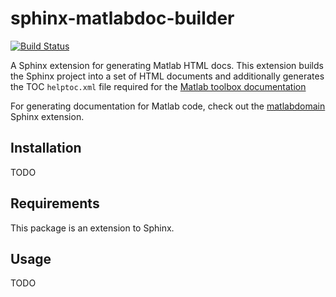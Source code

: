 # sphinx-matlabdoc-builder

[![Build Status](https://travis-ci.org/ilent2/sphinx-matlabdoc-builder.svg?branch=master)](https://travis-ci.org/ilent2/sphinx-matlabdoc-builder)

A Sphinx extension for generating Matlab HTML docs.
This extension builds the Sphinx project into a set of HTML
documents and additionally generates the TOC `helptoc.xml` file
required for the
[Matlab toolbox documentation](https://au.mathworks.com/help/matlab/matlab_prog/display-custom-documentation.html)

For generating documentation for Matlab code, check out the
[matlabdomain](https://github.com/sphinx-contrib/matlabdomain) Sphinx extension.

## Installation
TODO

## Requirements
This package is an extension to Sphinx.

## Usage
TODO

